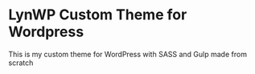 # LynWP Custom Theme for Wordpress
This is my custom theme for WordPress with SASS and Gulp made from scratch

